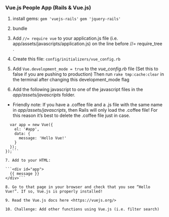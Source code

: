 ### Vue.js People App (Rails & Vue.js)

1. install gems:
```gem 'vuejs-rails'```
```gem 'jquery-rails'```

2. bundle

3. Add ```//= require vue``` to your application.js file (i.e. app/assets/javascripts/application.js) on the line before //= require_tree .

4. Create this file: 
```config/initializers/vue_config.rb```

5. Add ```Vue.development_mode = true``` to the *vue_config.rb* file
(Set this to false if you are pushing to production) Then run ```rake tmp:cache:clear``` in the terminal after changing this development_mode flag

6. Add the following javascript to one of the javascript files in the *app/assets/javascripts* folder.

* Friendly note: If you have a .coffee file and a .js file with the same name in *app/assets/javascripts*, then Rails will only load the .coffee file!  For this reason it’s best to delete the .coffee file just in case.

```document.addEventListener("DOMContentLoaded", function(event) { 
  var app = new Vue({
    el: '#app',
    data: {
      message: 'Hello Vue!'
    }
  });
});```

7. Add to your HTML:

```<div id="app">
  {{ message }}
</div>```

8. Go to that page in your browser and check that you see “Hello Vue!”. If so, Vue.js is properly installed!

9. Read the Vue.js docs here <https://vuejs.org/>

10. Challenge: Add other functions using Vue.js (i.e. filter search)